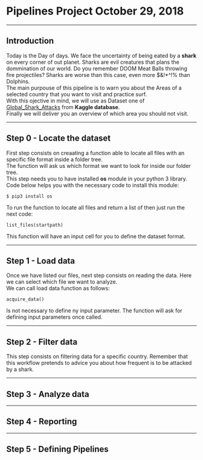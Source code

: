 # Pipelines Project October 29, 2018
____
## Introduction
Today is the Day of days. We face the uncertainty of being eated by a **shark** on every corner of out planet. Sharks are evil creatures that plans the dommination of our world. Do you remember DOOM Meat Balls throwing fire projectiles? Sharks are worse than this case, even more $&!*^!% than Dolphins.<br>
The main purpouse of this pipeline is to warn you about the Areas of a selected country that you want to visit and practice surf.<br>
With this ojective in mind, we will use as Dataset one of [Global_Shark_Attacks](https://www.kaggle.com/teajay/global-shark-attacks) from **Kaggle database**.<br>
Finally we will deliver you an overview of which area you should not visit.<br>

___
## Step 0 - Locate the dataset
First step consists on creaating a function able to locate all files with an specific file format inside a folder tree.<br>
The function will ask us which format we want to look for inside our folder tree.<br>
This step needs you to have installed **os** module in your python 3 library. Code below helps you with the necessary code to install this module:<br>
```
$ pip3 install os
```
To run the function to locate all files and return a list of then just run the next code:
```
list_files(startpath)
```
This function will have an input cell for you to define the dataset format.<br>

___
## Step 1 - Load data
Once we have listed our files, next step consists on reading the data. Here we can select which file we want to analyze.<br>
We can call load data function as follows:<br>
```
acquire_data()
```
Is not necessary to define ny input parameter. The function will ask for defining input parameters once called.<br>

___
## Step 2 - Filter data
This step consists on filtering data for a specific country. Remember that this workflow pretends to advice you about how frequent is to be attacked by a shark.<br>

___
## Step 3 - Analyze data
___
## Step 4 - Reporting
___
## Step 5 - Defining Pipelines